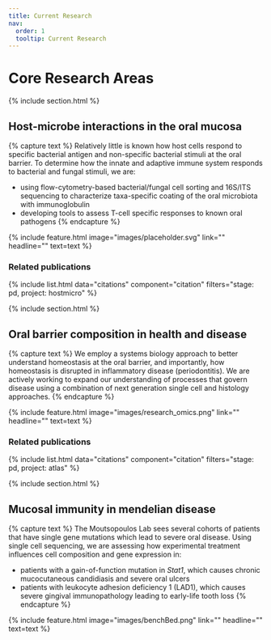 ```yaml
---
title: Current Research
nav:
  order: 1
  tooltip: Current Research
---
```


# <i class="fas fa-flask"></i>Core Research Areas

{% include section.html %}
## <i class="fas fa-bacteria"></i> Host-microbe interactions in the oral mucosa
{% capture text %}
Relatively little is known how host cells respond to specific bacterial antigen and non-specific bacterial stimuli at the oral barrier.
To determine how the innate and adaptive immune system responds to bacterial and fungal stimuli, we are:  
- using flow-cytometry-based bacterial/fungal cell sorting and 16S/ITS sequencing to characterize taxa-specific coating of the oral microbiota with immunoglobulin 
- developing tools to assess T-cell specific responses to known oral pathogens
{% endcapture %}

{%
  include feature.html
  image="images/placeholder.svg"
  link=""
  headline=""
  text=text
%}

### Related publications

{% include list.html data="citations" component="citation" filters="stage: pd, project: hostmicro" %}

{% include section.html %}

## <i class="fas fa-laptop-medical"></i> Oral barrier composition in health and disease
{% capture text %}
We employ a systems biology approach to better understand homeostasis at the oral barrier, and importantly, how homeostasis is disrupted in inflammatory disease (periodontitis).
We are actively working to expand our understanding of processes that govern disease using a combination of next generation single cell and histology approaches. 
{% endcapture %}

{%
  include feature.html
  image="images/research_omics.png"
  link=""
  headline=""
  text=text
%}

### Related publications

{% include list.html data="citations" component="citation" filters="stage: pd, project: atlas" %}


{% include section.html %}
## <i class="fas fa-syringe"></i> Mucosal immunity in mendelian disease
{% capture text %}
The Moutsopoulos Lab sees several cohorts of patients that have single gene mutations which lead to severe oral disease. Using single cell sequencing, we are assessing how experimental treatment influences cell composition and gene expression in:
- patients with a gain-of-function mutation in *Stat1*, which causes chronic mucocutaneous candidiasis and severe oral ulcers
- patients with leukocyte adhesion deficiency 1 (LAD1), which causes severe gingival immunopathology leading to early-life tooth loss
{% endcapture %}

{%
  include feature.html
  image="images/benchBed.png"
  link=""
  headline=""
  text=text
%}